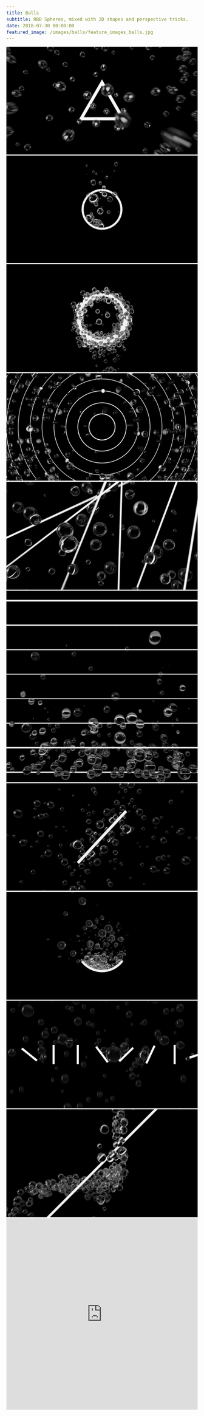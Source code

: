 ```yaml
---
title: Balls
subtitle: RBD Spheres, mixed with 2D shapes and perspective tricks.
date: 2018-07-30 00:00:00
featured_image: /images/balls/feature_images_balls.jpg
---
```


<div class="gallery" data-columns="2">
	<img src="/images/balls/balls_1.jpg">
	<img src="/images/balls/balls_2.jpg">
	<img src="/images/balls/balls_3.jpg">
	<img src="/images/balls/balls_4.jpg">
	<img src="/images/balls/balls_5.jpg">
	<img src="/images/balls/balls_6.jpg">
	<img src="/images/balls/balls_7.jpg">
	<img src="/images/balls/balls_8.jpg">
	<img src="/images/balls/balls_9.jpg">
	<img src="/images/balls/balls_10.jpg">	
</div>

<div style="padding:0 0 0 0;position:relative;"><iframe src="https://player.vimeo.com/video/1030195098?title=0&amp;byline=0&amp;portrait=0&amp;badge=0&amp;autopause=0&amp;player_id=0&amp;app_id=58479" frameborder="0" allow="autoplay; fullscreen; picture-in-picture; clipboard-write" style="position:absolute;top:0;left:0;width:100%;height:100%;" title="Redshift_tada 2"></iframe></div><script src="https://player.vimeo.com/api/player.js"></script>

<div style="padding:0 0 0 0;position:relative;"><iframe src="https://player.vimeo.com/video/1030195081?title=0&amp;byline=0&amp;portrait=0&amp;badge=0&amp;autopause=0&amp;player_id=0&amp;app_id=58479" frameborder="0" allow="autoplay; fullscreen; picture-in-picture; clipboard-write" style="position:absolute;top:0;left:0;width:100%;height:100%;" title="Redshift_spiral_tube"></iframe></div><script src="https://player.vimeo.com/api/player.js"></script>

<div style="padding:0 0 0 0;position:relative;"><iframe src="https://player.vimeo.com/video/1030195055?title=0&amp;byline=0&amp;portrait=0&amp;badge=0&amp;autopause=0&amp;player_id=0&amp;app_id=58479" frameborder="0" allow="autoplay; fullscreen; picture-in-picture; clipboard-write" style="position:absolute;top:0;left:0;width:100%;height:100%;" title="Redshift_spin"></iframe></div><script src="https://player.vimeo.com/api/player.js"></script>

<div style="padding:0 0 0 0;position:relative;"><iframe src="https://player.vimeo.com/video/1030195017?title=0&amp;byline=0&amp;portrait=0&amp;badge=0&amp;autopause=0&amp;player_id=0&amp;app_id=58479" frameborder="0" allow="autoplay; fullscreen; picture-in-picture; clipboard-write" style="position:absolute;top:0;left:0;width:100%;height:100%;" title="Redshift_rise_past"></iframe></div><script src="https://player.vimeo.com/api/player.js"></script>

<div style="padding:0 0 0 0;position:relative;"><iframe src="https://player.vimeo.com/video/1030195001?title=0&amp;byline=0&amp;portrait=0&amp;badge=0&amp;autopause=0&amp;player_id=0&amp;app_id=58479" frameborder="0" allow="autoplay; fullscreen; picture-in-picture; clipboard-write" style="position:absolute;top:0;left:0;width:100%;height:100%;" title="Redshift_popup"></iframe></div><script src="https://player.vimeo.com/api/player.js"></script>

<div style="padding:0 0 0 0;position:relative;"><iframe src="https://player.vimeo.com/video/1030194993?title=0&amp;byline=0&amp;portrait=0&amp;badge=0&amp;autopause=0&amp;player_id=0&amp;app_id=58479" frameborder="0" allow="autoplay; fullscreen; picture-in-picture; clipboard-write" style="position:absolute;top:0;left:0;width:100%;height:100%;" title="Redshift_peel"></iframe></div><script src="https://player.vimeo.com/api/player.js"></script>

<div style="padding:0 0 0 0;position:relative;"><iframe src="https://player.vimeo.com/video/1030194974?title=0&amp;byline=0&amp;portrait=0&amp;badge=0&amp;autopause=0&amp;player_id=0&amp;app_id=58479" frameborder="0" allow="autoplay; fullscreen; picture-in-picture; clipboard-write" style="position:absolute;top:0;left:0;width:100%;height:100%;" title="Redshift_mirror"></iframe></div><script src="https://player.vimeo.com/api/player.js"></script>

<div style="padding:0 0 0 0;position:relative;"><iframe src="https://player.vimeo.com/video/1030194957?title=0&amp;byline=0&amp;portrait=0&amp;badge=0&amp;autopause=0&amp;player_id=0&amp;app_id=58479" frameborder="0" allow="autoplay; fullscreen; picture-in-picture; clipboard-write" style="position:absolute;top:0;left:0;width:100%;height:100%;" title="Redshift_main"></iframe></div><script src="https://player.vimeo.com/api/player.js"></script>

<div style="padding:100% 0 0 0;position:relative;"><iframe src="https://player.vimeo.com/video/1030194923?title=0&amp;byline=0&amp;portrait=0&amp;badge=0&amp;autopause=0&amp;player_id=0&amp;app_id=58479" frameborder="0" allow="autoplay; fullscreen; picture-in-picture; clipboard-write" style="position:absolute;top:0;left:0;width:100%;height:100%;" title="Redshift_horzfloat"></iframe></div><script src="https://player.vimeo.com/api/player.js"></script>

<div style="padding:0 0 0 0;position:relative;"><iframe src="https://player.vimeo.com/video/1030194894?title=0&amp;byline=0&amp;portrait=0&amp;badge=0&amp;autopause=0&amp;player_id=0&amp;app_id=58479" frameborder="0" allow="autoplay; fullscreen; picture-in-picture; clipboard-write" style="position:absolute;top:0;left:0;width:100%;height:100%;" title="Redshift_float"></iframe></div><script src="https://player.vimeo.com/api/player.js"></script>

<div style="padding:0 0 0 0;position:relative;"><iframe src="https://player.vimeo.com/video/1030194841?title=0&amp;byline=0&amp;portrait=0&amp;badge=0&amp;autopause=0&amp;player_id=0&amp;app_id=58479" frameborder="0" allow="autoplay; fullscreen; picture-in-picture; clipboard-write" style="position:absolute;top:0;left:0;width:100%;height:100%;" title="Redshift_emerge"></iframe></div><script src="https://player.vimeo.com/api/player.js"></script>

<div style="padding:0 0 0 0;position:relative;"><iframe src="https://player.vimeo.com/video/1030194796?title=0&amp;byline=0&amp;portrait=0&amp;badge=0&amp;autopause=0&amp;player_id=0&amp;app_id=58479" frameborder="0" allow="autoplay; fullscreen; picture-in-picture; clipboard-write" style="position:absolute;top:0;left:0;width:100%;height:100%;" title="Redshift_cross_attract"></iframe></div><script src="https://player.vimeo.com/api/player.js"></script>

<div style="padding:0 0 0 0;position:relative;"><iframe src="https://player.vimeo.com/video/1030194769?title=0&amp;byline=0&amp;portrait=0&amp;badge=0&amp;autopause=0&amp;player_id=0&amp;app_id=58479" frameborder="0" allow="autoplay; fullscreen; picture-in-picture; clipboard-write" style="position:absolute;top:0;left:0;width:100%;height:100%;" title="Redshift_cluster"></iframe></div><script src="https://player.vimeo.com/api/player.js"></script>

<div style="padding:0 0 0 0;position:relative;"><iframe src="https://player.vimeo.com/video/1030194747?title=0&amp;byline=0&amp;portrait=0&amp;badge=0&amp;autopause=0&amp;player_id=0&amp;app_id=58479" frameborder="0" allow="autoplay; fullscreen; picture-in-picture; clipboard-write" style="position:absolute;top:0;left:0;width:100%;height:100%;" title="Redshift_bubblemask"></iframe></div><script src="https://player.vimeo.com/api/player.js"></script>

